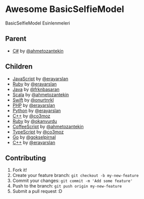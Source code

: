 Awesome BasicSelfieModel
==============

BasicSelfieModel Esinlenmeleri

## Parent

  - [C#](https://github.com/ahmetozantekin/BasicSelfieModel) by [@ahmetozantekin](https://github.com/ahmetozantekin)

## Children
  
  - [JavaScript](https://github.com/erayarslan/BasicSelfieModel-JavaScript) by [@erayarslan](https://github.com/erayarslan)
  - [Ruby](https://github.com/erayarslan/BasicSelfieModel-Ruby) by [@erayarslan](https://github.com/erayarslan)
  - [Java](https://github.com/frknbasaran/BasicSelfieModel-java) by [@frknbasaran](https://github.com/frknbasaran)
  - [Scala](https://github.com/ahmetozantekin/BasicSelfieModel-scala) by [@ahmetozantekin](https://github.com/ahmetozantekin)
  - [Swift](https://github.com/onurtnrkl/BasicSelfieModel-Swift) by [@onurtnrkl](https://github.com/onurtnrkl)
  - [PHP](https://github.com/erayarslan/BasicSelfieModel-PHP) by [@erayarslan](https://github.com/erayarslan)
  - [Python](https://github.com/erayarslan/BasicSelfieModel-Python) by [@erayarslan](https://github.com/erayarslan)
  - [C++](https://github.com/co3moz/BasicSelfieModel-cpp) by [@co3moz](https://github.com/co3moz)
  - [Ruby](https://github.com/okanvurdu/BasicSelfieModel-rb) by [@okanvurdu](https://github.com/okanvurdu)
  - [CoffeeScript](https://github.com/ahmetozantekin/BasicSelfieModel-coffeescript) by [@ahmetozantekin](https://github.com/ahmetozantekin)
  - [TypeScript](https://github.com/co3moz/BasicSelfieModel-Typescript) by [@co3moz](https://github.com/co3moz)
  - [Go](https://github.com/gokselpirnal/BasicSelfieModel-Go) by [@gokselpirnal](https://github.com/gokselpirnal)
  - [C++](https://github.com/erayarslan/BasicSelfieModel-Cpp) by [@erayarslan](https://github.com/erayarslan)

## Contributing

1. Fork it!
2. Create your feature branch: `git checkout -b my-new-feature`
3. Commit your changes: `git commit -m 'Add some feature'`
4. Push to the branch: `git push origin my-new-feature`
5. Submit a pull request :D
